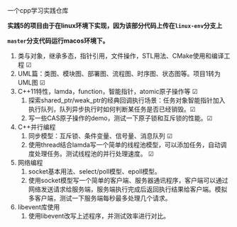 一个cpp学习实践仓库

**实践5的项目由于在linux环境下实现，因为该部分代码上传在`linux-env`分支上**

**`master`分支代码运行macos环境下。**

1. 类与对象，继承多态，指针引用，文件操作，STL用法、CMake使用和编译工程 &#9745; 
2. UML篇：类图、模块图、部署图、流程图、时序图、状态图等。项目1转为UML图 &#9745; 
3. C++11特性，lamda，function，智能指针，atomic原子操作等 &#9745; 
	1. 探索shared_ptr/weak_ptr的经典回调执行场景：任务对象智能指针加入执行队列，队列异步执行时如何判断某任务是否已经销毁。&#9745; 
	2. 写一些CAS原子操作的demo，测试一下原子锁和互斥锁的性能。&#9745; 
4. C++并行编程
	1. 同步模型：互斥锁、条件变量、信号量、消息队列 &#9745; 
	2. 使用thread结合lamda写一个简单的线程池模型，可以添加任务，自动调度处理任务。测试线程池的并行处理速度。 &#9745; 
5. 网络编程
	1. socket基本用法、select/poll模型、epoll模型。
	2. 使用socket模型写一个简单的客户端、服务器通讯程序，客户端可以通过网络发送请求给服务端，服务端执行完成后返回执行结果给客户端。模拟多客户端，测试一下服务端每秒最多处理几个请求。
6. libevent库使用
	1. 使用libevent改写上述程序，并测试效率进行对比。